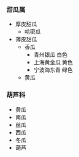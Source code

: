 ### 甜瓜属

* 厚皮甜瓜
  * 哈密瓜
* 薄皮甜瓜
  * 香瓜
    * 青州银瓜 白色
    * 上海黄金瓜 黄色
    * 宁波海东青 绿色
  * 黄瓜

### 葫芦科	

* 黄瓜
* 南瓜
* 丝瓜
* 西瓜
* 冬瓜
* 葫芦